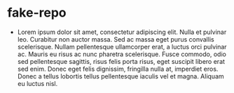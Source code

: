 # fake-repo

* Lorem ipsum dolor sit amet, consectetur adipiscing elit. Nulla et pulvinar leo. Curabitur non auctor massa. Sed ac massa eget purus convallis scelerisque. Nullam pellentesque ullamcorper erat, a luctus orci pulvinar ac. Mauris eu risus ac nunc pharetra scelerisque. Fusce commodo, odio sed pellentesque sagittis, risus felis porta risus, eget suscipit libero erat sed enim. Donec eget felis dignissim, fringilla nulla at, imperdiet eros. Donec a tellus lobortis tellus pellentesque iaculis vel et magna. Aliquam eu luctus nisl.
